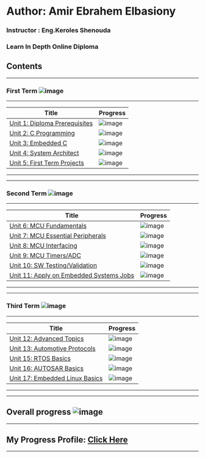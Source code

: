 # Author: Amir Ebrahem Elbasiony

### Instructor : Eng.Keroles Shenouda
### Learn In Depth Online Diploma

## Contents
__________________________________________________________________
### First Term ![image](https://progress-bar.dev/100/?title=FINISHED)
__________________________________________________________________
| Title | Progress |
| ----- | ------|
| [Unit 1: Diploma Prerequisites](https://github.com/AmirBasiony/Mastering_Embedded_Systems.git) | ![image](https://progress-bar.dev/100/?title=No_Assignments&color=bababa) |
| [Unit 2: C Programming](https://github.com/AmirBasiony/Mastering_Embedded_Systems/tree/main/Unit.2_C%20Programming) | ![image](https://progress-bar.dev/100/) |
| [Unit 3: Embedded C](https://github.com/AmirBasiony/Mastering_Embedded_Systems/tree/main/Unit.3_Embedded_C) | ![image](https://progress-bar.dev/100/) |
| [Unit 4: System Architect](https://github.com/AmirBasiony/Mastering_Embedded_Systems/tree/main/Unit_4_System_Architecture) | ![image](https://progress-bar.dev/100/) |
| [Unit 5: First Term Projects](https://github.com/AmirBasiony/Mastering_Embedded_Systems/tree/main/First_Term_Projects) | ![image](https://progress-bar.dev/100/) |
__________________________________________________________________
___
### Second Term ![image](https://progress-bar.dev/66/?title=IN_PROGRESS&color=ff00ff)
__________________________________________________________________
| Title | Progress |
| ----- | ------|
| [Unit 6: MCU Fundamentals](https://github.com/AmirBasiony/Mastering_Embedded_Systems/tree/main/Unit_6_MCU_Fundamentals) | ![image](https://progress-bar.dev/100/) |
| [Unit 7: MCU Essential Peripherals](https://github.com/AmirBasiony/Mastering_Embedded_Systems/tree/main/Unit_7_MCU_Essential_Peripherals) | ![image](https://progress-bar.dev/100/) |
| [Unit 8: MCU Interfacing](https://github.com/AmirBasiony/Mastering_Embedded_Systems/tree/main/Unit_8_MCU_Interfacing) | ![image](https://progress-bar.dev/100/) |
| [Unit 9: MCU Timers/ADC](https://github.com/AmirBasiony/Mastering_Embedded_Systems/tree/main/Unit_9_MCU_Timers_ADC) | ![image](https://progress-bar.dev/100/) |
| [Unit 10: SW Testing/Validation](https://github.com/AmirBasiony/Mastering_Embedded_Systems.git) | ![image](https://progress-bar.dev/0/) |
| [Unit 11: Apply on Embedded Systems Jobs](https://github.com/AmirBasiony/Mastering_Embedded_Systems.git) | ![image](https://progress-bar.dev/0/?title=Exams&color=bababa) |
__________________________________________________________________
___
### Third Term ![image](https://progress-bar.dev/0/?title=Start_Soon&color=ff0000)
__________________________________________________________________
| Title | Progress |
| ----- | ------|
| [Unit 12: Advanced Topics](https://github.com/AmirBasiony/Mastering_Embedded_Systems.git) | ![image](https://progress-bar.dev/0/) |
| [Unit 13: Automotive Protocols](https://github.com/AmirBasiony/Mastering_Embedded_Systems.git) | ![image](https://progress-bar.dev/0/) |
| [Unit 15: RTOS Basics](https://github.com/AmirBasiony/Mastering_Embedded_Systems.git) | ![image](https://progress-bar.dev/0/) |
| [Unit 16: AUTOSAR Basics](https://github.com/AmirBasiony/Mastering_Embedded_Systems.git) | ![image](https://progress-bar.dev/0/) |
| [Unit 17: Embedded Linux Basics](https://github.com/AmirBasiony/Mastering_Embedded_Systems.git) | ![image](https://progress-bar.dev/0/) |
__________________________________________________________________

___
## Overall progress ![image](https://github.com/AmirBasiony/Mastering_Embedded_Systems/blob/main/First%20Term%20Certificate.png)
___

## My Progress Profile: [Click Here](https://www.learn-in-depth.com/online-diploma/amirbasiony14%40gmail.com)

---